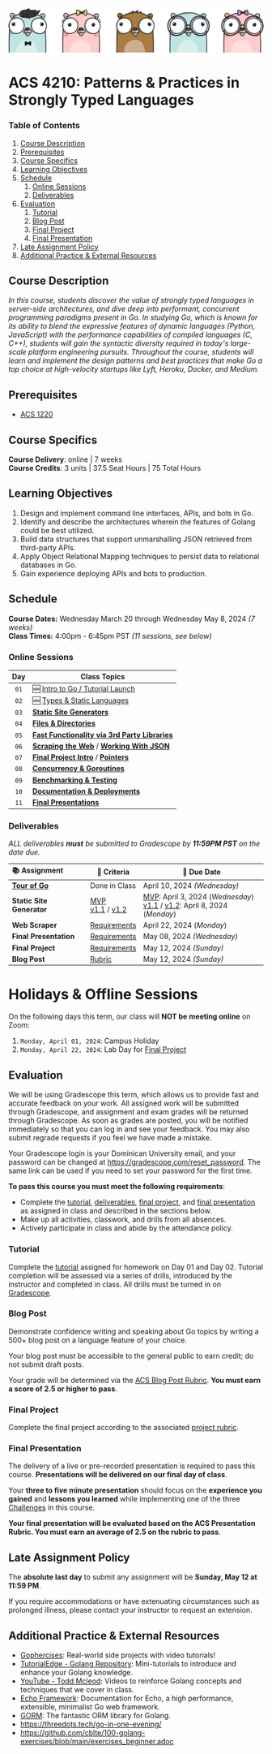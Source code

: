 ![gophers](https://raw.githubusercontent.com/ashleymcnamara/gophers/master/GOPHER_AVATARS.jpg)

# ACS 4210: Patterns & Practices in Strongly Typed Languages

<!-- omit in toc -->
### Table of Contents

1. [Course Description](#%63%6F%75%72%73%65%2D%64%65%73%63%72%69%70%74%69%6F%6E)
1. [Prerequisites](#%70%72%65%72%65%71%75%69%73%69%74%65%73)
1. [Course Specifics](#%63%6F%75%72%73%65%2D%73%70%65%63%69%66%69%63%73)
1. [Learning Objectives](#%6C%65%61%72%6E%69%6E%67%2D%6F%62%6A%65%63%74%69%76%65%73)
1. [Schedule](#%73%63%68%65%64%75%6C%65)
   1. [Online Sessions](#%6F%6E%6C%69%6E%65%2D%73%65%73%73%69%6F%6E%73)
   1. [Deliverables](#%64%65%6C%69%76%65%72%61%62%6C%65%73)
1. [Evaluation](#%65%76%61%6C%75%61%74%69%6F%6E)
   1. [Tutorial](#%74%75%74%6F%72%69%61%6C)
   1. [Blog Post](#%62%6C%6F%67%2D%70%6F%73%74)
   1. [Final Project](#%66%69%6E%61%6C%2D%70%72%6F%6A%65%63%74)
   1. [Final Presentation](#%66%69%6E%61%6C%2D%70%72%65%73%65%6E%74%61%74%69%6F%6E)
1. [Late Assignment Policy](#%6C%61%74%65%2D%61%73%73%69%67%6E%6D%65%6E%74%2D%70%6F%6C%69%63%79)
1. [Additional Practice \& External Resources](#%61%64%64%69%74%69%6F%6E%61%6C%2D%70%72%61%63%74%69%63%65%2D%26%2D%65%78%74%65%72%6E%61%6C%2D%72%65%73%6F%75%72%63%65%73)


## Course Description

_In this course, students discover the value of strongly typed languages in server-side architectures, and dive deep into performant, concurrent programming paradigms present in Go. In studying Go, which is known for its ability to blend the expressive features of dynamic languages (Python, JavaScript) with the performance capabilities of compiled languages (C, C++), students will gain the syntactic diversity required in today's large-scale platform engineering pursuits. Throughout the course, students will learn and implement the design patterns and best practices that make Go a top choice at high-velocity startups like Lyft, Heroku, Docker, and Medium._

## Prerequisites

- [ACS 1220](https://make.sc/acs1220)

## Course Specifics

**Course Delivery**: online | 7 weeks<br>
**Course Credits**: 3 units | 37.5 Seat Hours | 75 Total Hours

## Learning Objectives

1. Design and implement command line interfaces, APIs, and bots in Go.
2. Identify and describe the architectures wherein the features of Golang could be best utilized.
3. Build data structures that support unmarshalling JSON retrieved from third-party APIs.
4. Apply Object Relational Mapping techniques to persist data to relational databases in Go.
5. Gain experience deploying APIs and bots to production.

## Schedule

**Course Dates:** Wednesday March 20 through Wednesday May 8, 2024 _(7 weeks)_<br>
**Class Times:** 4:00pm - 6:45pm PST _(11 sessions, see below)_

### Online Sessions

| Day | Class Topics                                                                    |
| :---: | ------------------------------------------------------------------------- |
| `01`  | 🆕 [Intro to Go / Tutorial Launch](Lessons/Tour.md)                       |
| `02` | 🆕 [Types & Static Languages](Lessons/Types.md)                 |
| `03`  | **[Static Site Generators](Lessons/SSGProject.md)**                       |
| `04`  | **[Files & Directories](Lessons/FilesDirectories.md)**                    |
| `05`  | **[Fast Functionality via 3rd Party Libraries](Lessons/3rdPartyLibs.md)** |
| `06`  | **[Scraping the Web](Lessons/WebScraping.md)** / **[Working With JSON](Lessons/JSON.md)** |
| `07`  | **[Final Project Intro](Project/MakeUtility.md)** / **[Pointers](Lessons/Pointers.md)**                               |
| `08`  | **[Concurrency & Goroutines](Lessons/Lesson07.md)**                       |
| `09`  | **[Benchmarking & Testing](Lessons/Lesson09.md)**                         |
| `10`  | **[Documentation & Deployments](Lessons/DocsDeploy.md)**                  |
| `11`  | [**Final Presentations**](Project/MakeUtility.md)                         |

### Deliverables

_ALL deliverables **must** be submitted to Gradescope by **11:59PM PST** on the date due._

📚 Assignment                                       | 🔗 Criteria                                                                                                                                                     | 📆 Due Date
:-------------------------------------------------- | --------------------------------------------------------------------------------------------------------------------------------------------------------------- | ---------------------------------------------------------------------
**[Tour of Go](https://tour.golang.org/welcome/1)** | Done in Class                                                                                                                                                   | April 10, 2024 _(Wednesday)_
**Static Site Generator**                           | [MVP](https://github.com/Tech-at-DU/makesite#mvp)<br>[v1.1](https://github.com/Tech-at-DU/makesite#v1.1) / [v1.2](https://github.com/Tech-at-DU/makesite#v1.2) | <u>MVP</u>: April 3, 2024 (_Wednesday_)<br><u>v1.1</u> / <u>v1.2</u>: April 8, 2024 (_Monday_)
**Web Scraper**                                     | [Requirements](https://github.com/Tech-at-DU/makescraper)                                                                                                       | April 22, 2024 (_Monday_)
**Final Presentation**                              | [Requirements](Project/MakeUtility.md)                                                                                                                          | May 08, 2024 _(Wednesday)_
**Final Project**                                   | [Requirements](Project/MakeUtility.md)                                                                                                                          | May 12, 2024 _(Sunday)_
**Blog Post**                                       | [Rubric](https://docs.google.com/document/d/1p5A_FvkVDJ783kYlCwBDpdGbY3G50UUJBmHH2umrzoU/edit?usp=sharing)                                                      | May 12, 2024 _(Sunday)_

# Holidays & Offline Sessions

On the following days this term, our class will **NOT be meeting online** on Zoom:

1. `Monday, April 01, 2024`: Campus Holiday
2. `Monday, April 22, 2024`: Lab Day for [Final Project](Project/MakeUtility.md)

## Evaluation

We will be using Gradescope this term, which allows us to provide fast and accurate feedback on your work. All assigned work will be submitted through Gradescope, and assignment and exam grades will be returned through Gradescope. As soon as grades are posted, you will be notified immediately so that you can log in and see your feedback. You may also submit regrade requests if you feel we have made a mistake.

Your Gradescope login is your Dominican University email, and your password can be changed at <https://gradescope.com/reset_password>. The same link can be used if you need to set your password for the first time.

**To pass this course you must meet the following requirements**:

- Complete the [tutorial](#tutorial), [deliverables](#deliverables), [final project](#final-project), and [final presentation](#final-presentation) as assigned in class and described in the sections below.
- Make up all activities, classwork, and drills from all absences.
- Actively participate in class and abide by the attendance policy.

### Tutorial

Complete the [tutorial](https://tour.golang.org) assigned for homework on Day 01 and Day 02. Tutorial completion will be assessed via a series of drills, introduced by the instructor and completed in class. All drills must be turned in on [Gradescope](https://gradescope.com).

### Blog Post

Demonstrate confidence writing and speaking about Go topics by writing a 500+ blog post on a language feature of your choice.

Your blog post must be accessible to the general public to earn credit; do not submit draft posts.

Your grade will be determined via the [ACS Blog Post Rubric](). **You must earn a score of 2.5 or higher to pass**.

### Final Project

Complete the final project according to the associated [project rubric](Project/MakeUtility.md).

### Final Presentation

The delivery of a live or pre-recorded presentation is required to pass this course. **Presentations will be delivered on our final day of class**.

Your **three to five minute presentation** should focus on the **experience you gained** and **lessons you learned** while implementing one of the three [Challenges](#challenges) in this course.

**Your final presentation will be evaluated based on the ACS Presentation Rubric. You must earn an average of 2.5 on the rubric to pass**.

## Late Assignment Policy

The **absolute last day** to submit any assignment will be **Sunday, May 12 at 11:59 PM**.

If you require accommodations or have extenuating circumstances such as prolonged illness, please contact your instructor to request an extension.

## Additional Practice & External Resources

- [Gophercises](https://gophercises.com/): Real-world side projects with video tutorials!
- [TutorialEdge - Golang Repository](https://github.com/elliotforbes/tutorialedge-v2/tree/master/content/golang): Mini-tutorials to introduce and enhance your Golang knowledge.
- [YouTube - Todd Mcleod](https://www.youtube.com/user/toddmcleod/playlists): Videos to reinforce Golang concepts and techniques that we cover in class.
- [Echo Framework](https://echo.labstack.com/guide): Documentation for Echo, a high performance, extensible, minimalist Go web framework.
- [GORM](http://doc.gorm.io/#): The fantastic ORM library for Golang.
- <https://threedots.tech/go-in-one-evening/>
- <https://github.com/cblte/100-golang-exercises/blob/main/exercises_beginner.adoc>
